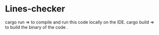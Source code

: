 ﻿# Lines-checker

cargo run => to compile and run this code locally on the IDE.
cargo build => to build the binary of the code .
